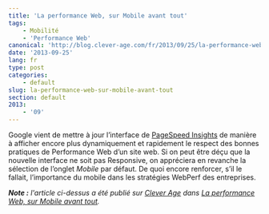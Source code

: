 ```yaml
---
title: 'La performance Web, sur Mobile avant tout'
tags:
    - Mobilité
    - 'Performance Web'
canonical: 'http://blog.clever-age.com/fr/2013/09/25/la-performance-web-sur-mobile-avant-tout/'
date: '2013-09-25'
lang: fr
type: post
categories:
    - default
slug: la-performance-web-sur-mobile-avant-tout
section: default
2013:
    - '09'
---
```


Google vient de mettre à jour l’interface de [PageSpeed Insights](https://developers.google.com/speed/pagespeed/insights/) de manière à afficher encore plus dynamiquement et rapidement le respect des bonnes pratiques de Performance Web d’un site web. Si on peut être déçu que la nouvelle interface ne soit pas Responsive, on appréciera en revanche la sélection de l’onglet _Mobile_ par défaut. De quoi encore renforcer, s’il le fallait, l’importance du mobile dans les stratégies WebPerf des entreprises.

<!--more-->

<em class="canonical">**Note&nbsp;:** l'article ci-dessus a été publié sur [Clever Age](http://www.clever-age.com/fr/) dans [La performance Web, sur Mobile avant tout](http://blog.clever-age.com/fr/2013/09/25/la-performance-web-sur-mobile-avant-tout/).</em>
